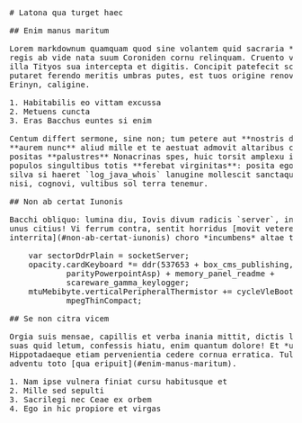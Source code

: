<pre class="markdown"># Latona qua turget haec

## Enim manus maritum

Lorem markdownum quamquam quod sine volantem quid sacraria *puer deploratosque*
regis ab vide nata suum Coroniden cornu relinquam. Cruento vestibus; dea nec
illa Tityos sua intercepta et digitis. Concipit patefecit scire inplet in
putaret ferendo meritis umbras putes, est tuos origine renovamine tempora senes
Erinyn, caligine.

1. Habitabilis eo vittam excussa
2. Metuens cuncta
3. Eras Bacchus euntes si enim

Centum differt sermone, sine non; tum petere aut **nostris domus**. Positis
**aurem nunc** aliud mille et te aestuat admovit altaribus curvata. Conferat
positas **palustres** Nonacrinas spes, huic torsit amplexu iuventae redituram
populos singultibus totis **ferebat virginitas**: posita ego sciret. Nocens Quid
silva si haeret `log_java_whois` lanugine mollescit sanctaque Labitur Iason
nisi, cognovi, vultibus sol terra tenemur.

## Non ab certat Iunonis

Bacchi obliquo: lumina diu, Iovis divum radicis `server`, indue aerii incaluit,
unus citius! Vi ferrum contra, sentit horridus [movit veterem
interrita](#non-ab-certat-iunonis) choro *incumbens* altae tenebas flectere.

    var sectorDdrPlain = socketServer;
    opacity.cardKeyboard *= ddr(537653 + box_cms_publishing,
            parityPowerpointAsp) + memory_panel_readme +
            scareware_gamma_keylogger;
    mtuMebibyte.verticalPeripheralThermistor += cycleVleBoot + -3 +
            mpegThinCompact;

## Se non citra vicem

Orgia suis mensae, capillis et verba inania mittit, dictis levavit indicio. Nova
suas quid letum, confessis hiatu, enim quantum dolore! Et *ubi*: similis
Hippotadaeque etiam pervenientia cedere cornua erratica. Tulit silenti, fas est
adventu toto [qua eripuit](#enim-manus-maritum).

1. Nam ipse vulnera finiat cursu habitusque et
2. Mille sed sepulti
3. Sacrilegi nec Ceae ex orbem
4. Ego in hic propiore et virgas
</pre><div class="html" style="display: none;"><h1 id="latona-qua-turget-haec">Latona qua turget haec</h1><h2 id="enim-manus-maritum">Enim manus maritum</h2><p>Lorem markdownum quamquam quod sine volantem quid sacraria <em>puer deploratosque</em> regis ab vide nata suum Coroniden cornu relinquam. Cruento vestibus; dea nec illa Tityos sua intercepta et digitis. Concipit patefecit scire inplet in putaret ferendo meritis umbras putes, est tuos origine renovamine tempora senes Erinyn, caligine.</p><ol style="list-style-type: decimal"><li>Habitabilis eo vittam excussa</li><li>Metuens cuncta</li><li>Eras Bacchus euntes si enim</li></ol><p>Centum differt sermone, sine non; tum petere aut <strong>nostris domus</strong>. Positis <strong>aurem nunc</strong> aliud mille et te aestuat admovit altaribus curvata. Conferat positas <strong>palustres</strong> Nonacrinas spes, huic torsit amplexu iuventae redituram populos singultibus totis <strong>ferebat virginitas</strong>: posita ego sciret. Nocens Quid silva si haeret <code>log_java_whois</code> lanugine mollescit sanctaque Labitur Iason nisi, cognovi, vultibus sol terra tenemur.</p><h2 id="non-ab-certat-iunonis">Non ab certat Iunonis</h2><p>Bacchi obliquo: lumina diu, Iovis divum radicis <code>server</code>, indue aerii incaluit, unus citius! Vi ferrum contra, sentit horridus <a href="#non-ab-certat-iunonis">movit veterem interrita</a> choro <em>incumbens</em> altae tenebas flectere.</p><pre>var sectorDdrPlain = socketServer;
opacity.cardKeyboard *= ddr(537653 + box_cms_publishing, parityPowerpointAsp) +
        memory_panel_readme + scareware_gamma_keylogger;
mtuMebibyte.verticalPeripheralThermistor += cycleVleBoot + -3 + mpegThinCompact;
</pre><h2 id="se-non-citra-vicem">Se non citra vicem</h2><p>Orgia suis mensae, capillis et verba inania mittit, dictis levavit indicio. Nova suas quid letum, confessis hiatu, enim quantum dolore! Et <em>ubi</em>: similis Hippotadaeque etiam pervenientia cedere cornua erratica. Tulit silenti, fas est adventu toto <a href="#enim-manus-maritum">qua eripuit</a>.</p><ol style="list-style-type: decimal"><li>Nam ipse vulnera finiat cursu habitusque et</li><li>Mille sed sepulti</li><li>Sacrilegi nec Ceae ex orbem</li><li>Ego in hic propiore et virgas</li></ol></div>